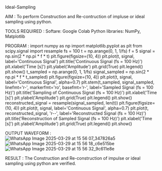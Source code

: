 Ideal-Sampling

AIM : To perform Construction and Re-contruction of impluse or ideal sampling using python.

TOOLS REQUIRED : Softare: Google Colab Python libraries: NumPy, Matplotlib

PROGRAM :
import numpy as np
import matplotlib.pyplot as plt
from scipy.signal import resample
fs = 100
t = np.arange(0, 1, 1/fs) 
f = 5
signal = np.sin(2 * np.pi * f * t)
plt.figure(figsize=(10, 4))
plt.plot(t, signal, label='Continuous Signal')
plt.title('Continuous Signal (fs = 100 Hz)')
plt.xlabel('Time [s]')
plt.ylabel('Amplitude')
plt.grid(True)
plt.legend()
plt.show()
t_sampled = np.arange(0, 1, 1/fs)
signal_sampled = np.sin(2 * np.pi * f * t_sampled)
plt.figure(figsize=(10, 4))
plt.plot(t, signal, label='Continuous Signal', alpha=0.7)
plt.stem(t_sampled, signal_sampled, linefmt='r-', markerfmt='ro', basefmt='r-', label='Sampled Signal (fs = 100 Hz)')
plt.title('Sampling of Continuous Signal (fs = 100 Hz)')
plt.xlabel('Time [s]')
plt.ylabel('Amplitude')
plt.grid(True)
plt.legend()
plt.show()
reconstructed_signal = resample(signal_sampled, len(t))
plt.figure(figsize=(10, 4))
plt.plot(t, signal, label='Continuous Signal', alpha=0.7)
plt.plot(t, reconstructed_signal, 'r--', label='Reconstructed Signal (fs = 100 Hz)')
plt.title('Reconstruction of Sampled Signal (fs = 100 Hz)')
plt.xlabel('Time [s]')
plt.ylabel('Amplitude')
plt.grid(True)
plt.legend()
plt.show()

OUTPUT WAVEFORM :
![WhatsApp Image 2025-03-29 at 15 56 07_347826a5](https://github.com/user-attachments/assets/cb0cd251-218e-440b-b2d9-ce0abe34057d)
![WhatsApp Image 2025-03-29 at 15 56 18_c6e515be](https://github.com/user-attachments/assets/ea548004-7d2a-40db-8b2b-2f6281cbd80f)
![WhatsApp Image 2025-03-29 at 15 56 32_9c611e8e](https://github.com/user-attachments/assets/a3f341a2-b16c-4673-b166-13abfa7017c4)

RESULT : The Construction and Re-construction of impulse or ideal sampling using python are verified.
